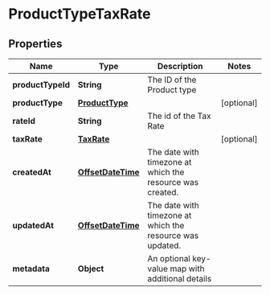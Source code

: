 # ProductTypeTaxRate

## Properties
Name | Type | Description | Notes
------------ | ------------- | ------------- | -------------
**productTypeId** | **String** | The ID of the Product type | 
**productType** | [**ProductType**](ProductType.md) |  |  [optional]
**rateId** | **String** | The id of the Tax Rate | 
**taxRate** | [**TaxRate**](TaxRate.md) |  |  [optional]
**createdAt** | [**OffsetDateTime**](OffsetDateTime.md) | The date with timezone at which the resource was created. | 
**updatedAt** | [**OffsetDateTime**](OffsetDateTime.md) | The date with timezone at which the resource was updated. | 
**metadata** | **Object** | An optional key-value map with additional details | 
